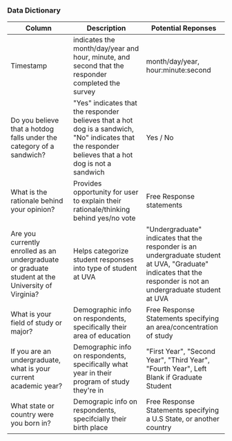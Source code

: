 ### Data Dictionary
| Column| Description| Potential Reponses|                   
|-------|------------|-------------------|
| Timestamp | indicates the month/day/year and hour, minute, and second that the responder completed the survey |month/day/year, hour:minute:second|
| Do you believe that a hotdog falls under the category of a sandwich? | "Yes" indicates that the responder believes that a hot dog is a sandwich, "No" indicates that the responder believes that a hot dog is not a sandwich| Yes / No |
| What is the rationale behind your opinion? | Provides opportunity for user to explain their rationale/thinking behind yes/no vote| Free Response statements |
| Are you currently enrolled as an undergraduate or graduate student at the University of Virginia?| Helps categorize student responses into type of student at UVA| "Undergraduate" indicates that the responder is an undergraduate student at UVA, "Graduate" indicates that the responder is not an undergraduate student at UVA |
|What is your field of study or major?|Demographic info on respondents, specifically their area of education| Free Response Statements specifying an area/concentration of study| 
|If you are an undergraduate, what is your current academic year?| Demographic info on respondents, specifically what year in their program of study they're in | "First Year", "Second Year", "Third Year", "Fourth Year", Left Blank if Graduate Student
|What state or country were you born in?| Demograpic info on respondents, specifcially their birth place| Free Response Statements specifying a U.S State, or another country|

